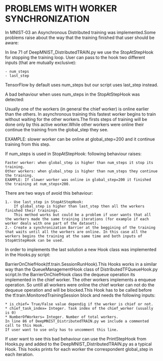 # PROBLEMS WITH WORKER SYNCHRONIZATION

In MNIST-03 an Asynchronous Distributed training was implemented.Some problems raise about the way that the training finished that user should be aware:

In line 71 of DeepMNIST_DistributedTRAIN.py we use the StopAtStepHook for stopping the training loop. User can pass to the hook two different inputs (that are mutually exclusive):

	- num_steps
	- last_step	

TensorFlow by default uses num_steps but our script uses last_step instead. 
	
A bad behaviour when uses num_steps in the StopAtStepHook was detected:

Usually one of the workers (in general the chief worker) is online earlier than the others. In asynchronous training this fastest worker begins to train without waiting for the other workers.The firsts steps of training will be done only by this active worker.While other workers were online their continue the training from the global_step they see.

EXAMPLE: 
	slower worker can be online at global_step=200 and it continue training from this step.

If num_steps is used in StopAtStepHook: following behaviour raises:

	Faster worker: when global_step is higher than num_steps it stop its training.
	Other workers: when global_step is higher than num_steps they continue the training.
	EXAMPLE: If slower worker was online in global_step=200 it finished the training at num_steps+200.
There are two ways of avoid this behaviour:
		
	1.- Use last_step in StopAtStepHook:
		If global_step is higher than last_step then all the workers finished their trainings. 
		This method works but could be a problem if user wants that all the workers made the same training iterations (for example if each worker deals with one part of the dataset).
	2.- Create a synchronization Barrier at the beggining of the training that waits until all the workers are online. In this case all the workers begins the training at the same time and both inputs of StopAtStepHook can be used.

In order to implements the last solution a new Hook class was implemented in the Hooks.py script:

BarrierOnChiefHook(tf.train.SessionRunHook).This Hooks works in a similar way than the QueueManagementHook class of DistributedTFQueueHook.py script.In the BarrierOnChiefHook class the dequeue operation its implemented in the chief worker. The other workers implements a enqueue operation. So untill all workers were online the chief worker can not do the dequeue operation and will be blocked.This Hook has to be called before the tf.train.MonitoredTrainingSession block and needs the following inputs:

	* is_chief= True/False value dependig if the worker is chief or not.
	* chief_task_index= Integer. Task index of the chief_worker (usually is 0)
	* NumberOfWorkers= Integer. Number of total workers.
	In line 86 of DeepMNIST_DistributedTRAIN.py we include a commented call to this Hook.
	If user want to use only has to uncomment this line. 
If user want to see this bad behaviour can use the PrintStepHook from Hooks.py and added to the DeepMNIST_DistributedTRAIN.py as a typical Hook. This hooks prints for each worker the correspondent global_step in each iteration.

